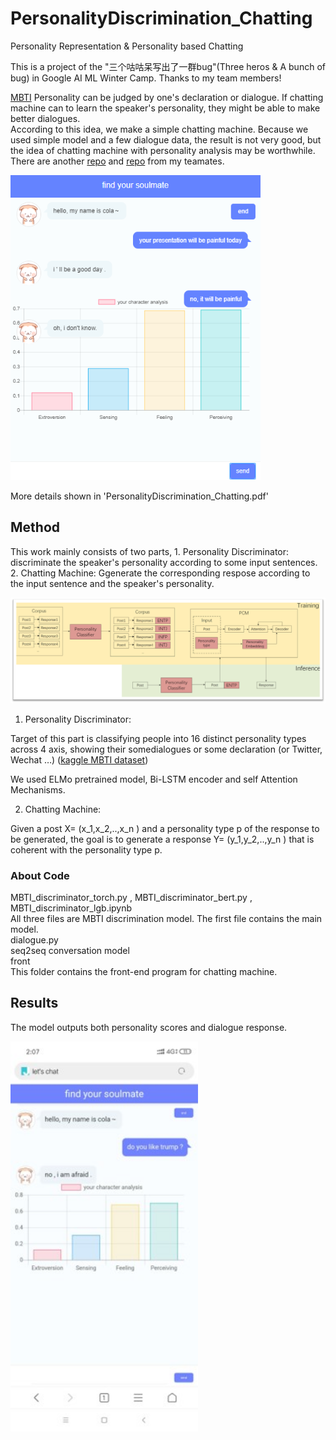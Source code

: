 # PersonalityDiscrimination_Chatting
Personality Representation &amp; Personality based Chatting   

This is a project of the "三个咕咕呆写出了一群bug"(Three heros & A bunch of bug) in Google AI ML Winter Camp. Thanks to my team members!  

[MBTI](https://en.wikipedia.org/wiki/Myers%E2%80%93Briggs_Type_Indicator) Personality can be judged by one's declaration or dialogue.   If chatting machine can to learn the speaker's personality, they might be able to make better dialogues.    
According to this idea, we make a simple chatting machine. Because we used simple model and a few dialogue data, the result is not very good, but the idea of chatting machine with personality analysis may be worthwhile.   
There are another [repo](https://github.com/xiaotinghe/PCM) and [repo](https://github.com/shuhanfan/Personalize_Chatting_Bot) from my teamates.

<img src="https://github.com/Walleclipse/PersonalityDiscrimination_Chatting/raw/master/demo/chatbot1.png" width="400" >

More details shown in 'PersonalityDiscrimination_Chatting.pdf' 

## Method 

This work mainly consists of two parts, 1. Personality Discriminator: discriminate the speaker's personality according to some input sentences. 2. Chatting Machine: Ggenerate the corresponding respose according to the input sentence and the speaker's personality. 

<img src="https://github.com/Walleclipse/PersonalityDiscrimination_Chatting/raw/master/demo/model.png" width="800" >

1. Personality Discriminator:

Target of this part is classifying people into 16 distinct personality types across 4 axis, showing their somedialogues or some declaration (or Twitter, Wechat …)  ([kaggle MBTI dataset](https://www.kaggle.com/datasnaek/mbti-type))

We used ELMo pretrained model, Bi-LSTM encoder and self Attention Mechanisms.

2. Chatting Machine:

Given a post X= (x_1,x_2,..,x_n ) and a personality type p of the response
to be generated, the goal is to generate a response Y= (y_1,y_2,..,y_n )
that is coherent with the personality type p.

### About Code
MBTI_discriminator_torch.py ,  MBTI_discriminator_bert.py , MBTI_discriminator_lgb.ipynb       
All three files are MBTI discrimination model. The first file contains the main model.  
dialogue.py     
seq2seq conversation model   
front    
This folder contains the front-end program for chatting machine.    

## Results

The model outputs both personality scores and dialogue response.

<img src="https://github.com/Walleclipse/PersonalityDiscrimination_Chatting/raw/master/demo/chatbot2.jpg" width="300" >
